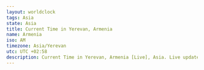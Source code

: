 ```yaml
---
layout: worldclock
tags: Asia
state: Asia
title: Current Time in Yerevan, Armenia
name: Armenia
iso: AM
timezone: Asia/Yerevan
utc: UTC +02:58
description: Current Time in Yerevan, Armenia [Live], Asia. Live update now time in Yerevan, timezone Asia/Yerevan, UTC +02:58, Country ISO code & Current Local Time.
---
```


